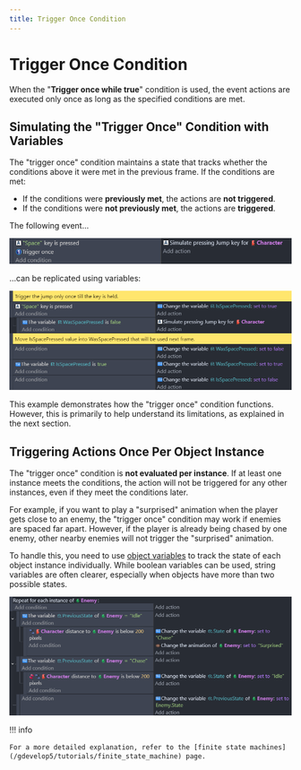 ```yaml
---
title: Trigger Once Condition
---
```

# Trigger Once Condition

When the "**Trigger once while true**" condition is used, the event actions are executed only once as long as the specified conditions are met.

## Simulating the "Trigger Once" Condition with Variables

The "trigger once" condition maintains a state that tracks whether the conditions above it were met in the previous frame. If the conditions are met:
- If the conditions were **previously met**, the actions are **not triggered**.
- If the conditions were **not previously met**, the actions are **triggered**.

The following event...

![](trigger-once-key-pressed.png)

...can be replicated using variables:

![](trigger-once-as-variables.png)

This example demonstrates how the "trigger once" condition functions. However, this is primarily to help understand its limitations, as explained in the next section.

## Triggering Actions Once Per Object Instance

The "trigger once" condition is **not evaluated per instance**. If at least one instance meets the conditions, the action will not be triggered for any other instances, even if they meet the conditions later. 

For example, if you want to play a "surprised" animation when the player gets close to an enemy, the "trigger once" condition may work if enemies are spaced far apart. However, if the player is already being chased by one enemy, other nearby enemies will not trigger the "surprised" animation.

To handle this, you need to use [object variables](/gdevelop5/all-features/variables/object-variables/) to track the state of each object instance individually. While boolean variables can be used, string variables are often clearer, especially when objects have more than two possible states.

![](trigger-once-as-fsm.png)

!!! info

    For a more detailed explanation, refer to the [finite state machines](/gdevelop5/tutorials/finite_state_machine) page.
